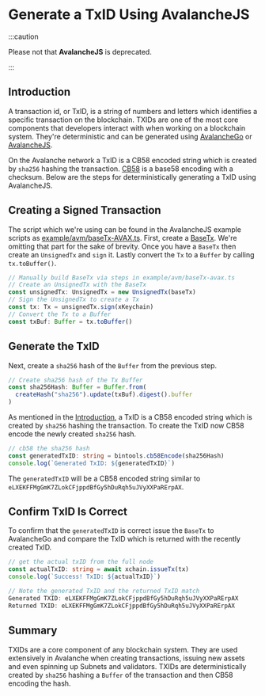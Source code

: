 # Generate a TxID Using AvalancheJS

:::caution

Please not that **AvalancheJS** is deprecated.

:::

## Introduction

A transaction id, or TxID, is a string of numbers and letters which identifies a
specific transaction on the blockchain. TXIDs are one of the most core
components that developers interact with when working on a blockchain system.
They're deterministic and can be generated using
[AvalancheGo](../avalanchego/README.md) or
[AvalancheJS](../avalanchejs/README.md).

On the Avalanche network a TxID is a CB58 encoded string which is created by
`sha256` hashing the transaction.
[CB58](https://support.avax.network/en/articles/4587395-what-is-cb5) is a base58
encoding with a checksum. Below are the steps for deterministically generating a
TxID using AvalancheJS.

## Creating a Signed Transaction

The script which we're using can be found in the AvalancheJS example scripts as
[example/avm/baseTx-AVAX.ts](https://github.com/ava-labs/avalanchejs/blob/master/examples/avm/baseTx-avax.ts).
First, create a
[BaseTx](../../specs/avm-transaction-serialization.md#what-base-tx-contains).
We're omitting that part for the sake of brevity. Once you have a `BaseTx` then
create an `UnsignedTx` and `sign` it. Lastly convert the `Tx` to a `Buffer` by
calling `tx.toBuffer()`.

```ts
// Manually build BaseTx via steps in example/avm/baseTx-avax.ts
// Create an UnsignedTx with the BaseTx
const unsignedTx: UnsignedTx = new UnsignedTx(baseTx)
// Sign the UnsignedTx to create a Tx
const tx: Tx = unsignedTx.sign(xKeychain)
// Convert the Tx to a Buffer
const txBuf: Buffer = tx.toBuffer()
```

## Generate the TxID

Next, create a `sha256` hash of the `Buffer` from the previous step.

```ts
// Create sha256 hash of the Tx Buffer
const sha256Hash: Buffer = Buffer.from(
  createHash("sha256").update(txBuf).digest().buffer
)
```

As mentioned in the [Introduction](#introduction), a TxID is a CB58 encoded
string which is created by `sha256` hashing the transaction. To create the TxID
now CB58 encode the newly created `sha256` hash.

```ts
// cb58 the sha256 hash
const generatedTxID: string = bintools.cb58Encode(sha256Hash)
console.log(`Generated TxID: ${generatedTxID}`)
```

The `generatedTxID` will be a CB58 encoded string similar to `eLXEKFFMgGmK7ZLokCFjppdBfGy5hDuRqh5uJVyXXPaRErpAX`.

## Confirm TxID Is Correct

To confirm that the `generatedTxID` is correct issue the `BaseTx` to AvalancheGo
and compare the TxID which is returned with the recently created TxID.

```ts
// get the actual txID from the full node
const actualTxID: string = await xchain.issueTx(tx)
console.log(`Success! TxID: ${actualTxID}`)

// Note the generated TxID and the returned TxID match
Generated TXID: eLXEKFFMgGmK7ZLokCFjppdBfGy5hDuRqh5uJVyXXPaRErpAX
Returned TXID: eLXEKFFMgGmK7ZLokCFjppdBfGy5hDuRqh5uJVyXXPaRErpAX
```

## Summary

TXIDs are a core component of any blockchain system. They are used extensively
in Avalanche when creating transactions, issuing new assets and even spinning up
Subnets and validators. TXIDs are deterministically created by `sha256` hashing
a `Buffer` of the transaction and then CB58 encoding the hash.
